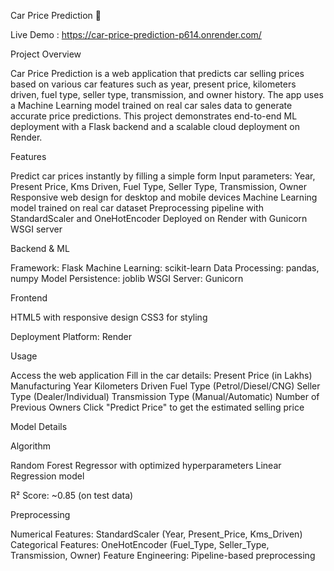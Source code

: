 Car Price Prediction 🚗


Live Demo : https://car-price-prediction-p614.onrender.com/


Project Overview

Car Price Prediction is a web application that predicts car selling prices based on various car features such as year, present price, kilometers driven, fuel type, seller type, transmission, and owner history. 
The app uses a Machine Learning model trained on real car sales data to generate accurate price predictions.
This project demonstrates end-to-end ML deployment with a Flask backend and a scalable cloud deployment on Render.

Features

Predict car prices instantly by filling a simple form
Input parameters: Year, Present Price, Kms Driven, Fuel Type, Seller Type, Transmission, Owner
Responsive web design for desktop and mobile devices
Machine Learning model trained on real car dataset
Preprocessing pipeline with StandardScaler and OneHotEncoder
Deployed on Render with Gunicorn WSGI server

Backend & ML

Framework: Flask
Machine Learning: scikit-learn
Data Processing: pandas, numpy
Model Persistence: joblib
WSGI Server: Gunicorn

Frontend

HTML5 with responsive design
CSS3 for styling

Deployment
Platform: Render

Usage

Access the web application
Fill in the car details:
Present Price (in Lakhs)
Manufacturing Year
Kilometers Driven
Fuel Type (Petrol/Diesel/CNG)
Seller Type (Dealer/Individual)
Transmission Type (Manual/Automatic)
Number of Previous Owners
Click "Predict Price" to get the estimated selling price


Model Details

Algorithm

Random Forest Regressor with optimized hyperparameters
Linear Regression model

R² Score: ~0.85 (on test data)

Preprocessing

Numerical Features: StandardScaler (Year, Present_Price, Kms_Driven)
Categorical Features: OneHotEncoder (Fuel_Type, Seller_Type, Transmission, Owner)
Feature Engineering: Pipeline-based preprocessing



